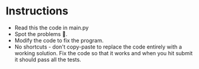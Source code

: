 # Instructions
- Read this the code in main.py
- Spot the problems 🐞.
- Modify the code to fix the program.
- No shortcuts - don't copy-paste to replace the code entirely with a working solution.
Fix the code so that it works and when you hit submit it should pass all the tests.